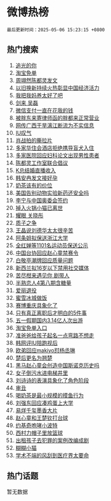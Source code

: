 # 微博热榜

`最后更新时间：2025-05-06 15:23:15 +0800`

## 热门搜索

1. [追光的你](https://m.weibo.cn/search?containerid=100103type%3D1%26t%3D10%26q%3D%23%E8%BF%BD%E5%85%89%E7%9A%84%E4%BD%A0%23&stream_entry_id=51&isnewpage=1&extparam=seat%3D1%26c_type%3D51%26q%3D%2523%25E8%25BF%25BD%25E5%2585%2589%25E7%259A%2584%25E4%25BD%25A0%2523%26dgr%3D0%26pos%3D0%26stream_entry_id%3D51%26filter_type%3Drealtimehot%26cate%3D10103%26display_time%3D1746516194%26pre_seqid%3D17465161939690274344593)
1. [淘宝免单](https://m.weibo.cn/search?containerid=100103type%3D1%26t%3D10%26q%3D%E6%B7%98%E5%AE%9D%E5%85%8D%E5%8D%95&stream_entry_id=31&isnewpage=1&extparam=seat%3D1%26c_type%3D31%26pos%3D0%26realpos%3D1%26cate%3D5001%26stream_entry_id%3D31%26flag%3D16%26dgr%3D0%26lcate%3D5001%26q%3D%25E6%25B7%2598%25E5%25AE%259D%25E5%2585%258D%25E5%258D%2595%26filter_type%3Drealtimehot%26band_rank%3D1%26display_time%3D1746516194%26pre_seqid%3D17465161939690274344593)
1. [周翊然陈都灵发文](https://m.weibo.cn/search?containerid=100103type%3D1%26t%3D10%26q%3D%23%E5%91%A8%E7%BF%8A%E7%84%B6%E9%99%88%E9%83%BD%E7%81%B5%E5%8F%91%E6%96%87%23&stream_entry_id=31&isnewpage=1&extparam=seat%3D1%26c_type%3D31%26pos%3D1%26realpos%3D2%26cate%3D5001%26stream_entry_id%3D31%26flag%3D1%26dgr%3D0%26lcate%3D5001%26q%3D%2523%25E5%2591%25A8%25E7%25BF%258A%25E7%2584%25B6%25E9%2599%2588%25E9%2583%25BD%25E7%2581%25B5%25E5%258F%2591%25E6%2596%2587%2523%26filter_type%3Drealtimehot%26band_rank%3D2%26display_time%3D1746516194%26pre_seqid%3D17465161939690274344593)
1. [以旧换新持续火热彰显中国经济活力](https://m.weibo.cn/search?containerid=100103type%3D1%26t%3D10%26q%3D%23%E4%BB%A5%E6%97%A7%E6%8D%A2%E6%96%B0%E6%8C%81%E7%BB%AD%E7%81%AB%E7%83%AD%E5%BD%B0%E6%98%BE%E4%B8%AD%E5%9B%BD%E7%BB%8F%E6%B5%8E%E6%B4%BB%E5%8A%9B%23&stream_entry_id=31&isnewpage=1&extparam=seat%3D1%26c_type%3D31%26pos%3D2%26realpos%3D3%26cate%3D5001%26stream_entry_id%3D31%26flag%3D0%26dgr%3D0%26lcate%3D5001%26q%3D%2523%25E4%25BB%25A5%25E6%2597%25A7%25E6%258D%25A2%25E6%2596%25B0%25E6%258C%2581%25E7%25BB%25AD%25E7%2581%25AB%25E7%2583%25AD%25E5%25BD%25B0%25E6%2598%25BE%25E4%25B8%25AD%25E5%259B%25BD%25E7%25BB%258F%25E6%25B5%258E%25E6%25B4%25BB%25E5%258A%259B%2523%26filter_type%3Drealtimehot%26band_rank%3D3%26display_time%3D1746516194%26pre_seqid%3D17465161939690274344593)
1. [我把我妈养太好了吧](https://m.weibo.cn/search?containerid=100103type%3D1%26t%3D10%26q%3D%23%E6%88%91%E6%8A%8A%E6%88%91%E5%A6%88%E5%85%BB%E5%A4%AA%E5%A5%BD%E4%BA%86%E5%90%A7%23&stream_entry_id=31&isnewpage=1&extparam=seat%3D1%26c_type%3D31%26pos%3D3%26cate%3D5001%26adid%3D284726%26stream_entry_id%3D31%26lcate%3D5001%26dgr%3D0%26topic_ad%3D1%26q%3D%2523%25E6%2588%2591%25E6%258A%258A%25E6%2588%2591%25E5%25A6%2588%25E5%2585%25BB%25E5%25A4%25AA%25E5%25A5%25BD%25E4%25BA%2586%25E5%2590%25A7%2523%26is_ad_pos%3D1%26filter_type%3Drealtimehot%26band_rank%3D4%26display_time%3D1746516194%26pre_seqid%3D17465161939690274344593)
1. [剑来 吴磊](https://m.weibo.cn/search?containerid=100103type%3D1%26t%3D10%26q%3D%E5%89%91%E6%9D%A5+%E5%90%B4%E7%A3%8A&stream_entry_id=31&isnewpage=1&extparam=seat%3D1%26c_type%3D31%26pos%3D4%26realpos%3D4%26cate%3D5001%26stream_entry_id%3D31%26flag%3D1%26dgr%3D0%26lcate%3D5001%26q%3D%25E5%2589%2591%25E6%259D%25A5%2520%25E5%2590%25B4%25E7%25A3%258A%26filter_type%3Drealtimehot%26band_rank%3D4%26display_time%3D1746516194%26pre_seqid%3D17465161939690274344593)
1. [微信支付一直在花我的钱](https://m.weibo.cn/search?containerid=100103type%3D1%26t%3D10%26q%3D%E5%BE%AE%E4%BF%A1%E6%94%AF%E4%BB%98%E4%B8%80%E7%9B%B4%E5%9C%A8%E8%8A%B1%E6%88%91%E7%9A%84%E9%92%B1&stream_entry_id=31&isnewpage=1&extparam=seat%3D1%26c_type%3D31%26pos%3D5%26realpos%3D5%26cate%3D5001%26stream_entry_id%3D31%26flag%3D1%26dgr%3D0%26lcate%3D5001%26q%3D%25E5%25BE%25AE%25E4%25BF%25A1%25E6%2594%25AF%25E4%25BB%2598%25E4%25B8%2580%25E7%259B%25B4%25E5%259C%25A8%25E8%258A%25B1%25E6%2588%2591%25E7%259A%2584%25E9%2592%25B1%26filter_type%3Drealtimehot%26band_rank%3D5%26display_time%3D1746516194%26pre_seqid%3D17465161939690274344593)
1. [被胖东来寄律师函的胖都来正常营业](https://m.weibo.cn/search?containerid=100103type%3D1%26t%3D10%26q%3D%23%E8%A2%AB%E8%83%96%E4%B8%9C%E6%9D%A5%E5%AF%84%E5%BE%8B%E5%B8%88%E5%87%BD%E7%9A%84%E8%83%96%E9%83%BD%E6%9D%A5%E6%AD%A3%E5%B8%B8%E8%90%A5%E4%B8%9A%23&stream_entry_id=31&isnewpage=1&extparam=seat%3D1%26c_type%3D31%26pos%3D6%26realpos%3D6%26cate%3D5001%26stream_entry_id%3D31%26flag%3D1%26dgr%3D0%26lcate%3D5001%26q%3D%2523%25E8%25A2%25AB%25E8%2583%2596%25E4%25B8%259C%25E6%259D%25A5%25E5%25AF%2584%25E5%25BE%258B%25E5%25B8%2588%25E5%2587%25BD%25E7%259A%2584%25E8%2583%2596%25E9%2583%25BD%25E6%259D%25A5%25E6%25AD%25A3%25E5%25B8%25B8%25E8%2590%25A5%25E4%25B8%259A%2523%26filter_type%3Drealtimehot%26band_rank%3D6%26display_time%3D1746516194%26pre_seqid%3D17465161939690274344593)
1. [网传广西干旱漓江断流为不实信息](https://m.weibo.cn/search?containerid=100103type%3D1%26t%3D10%26q%3D%23%E7%BD%91%E4%BC%A0%E5%B9%BF%E8%A5%BF%E5%B9%B2%E6%97%B1%E6%BC%93%E6%B1%9F%E6%96%AD%E6%B5%81%E4%B8%BA%E4%B8%8D%E5%AE%9E%E4%BF%A1%E6%81%AF%23&stream_entry_id=31&isnewpage=1&extparam=seat%3D1%26c_type%3D31%26pos%3D7%26cate%3D5001%26is_ad_pos%3D1%26stream_entry_id%3D31%26lcate%3D5001%26dgr%3D0%26band_rank%3D7%26q%3D%2523%25E7%25BD%2591%25E4%25BC%25A0%25E5%25B9%25BF%25E8%25A5%25BF%25E5%25B9%25B2%25E6%2597%25B1%25E6%25BC%2593%25E6%25B1%259F%25E6%2596%25AD%25E6%25B5%2581%25E4%25B8%25BA%25E4%25B8%258D%25E5%25AE%259E%25E4%25BF%25A1%25E6%2581%25AF%2523%26filter_type%3Drealtimehot%26adid%3D285098%26display_time%3D1746516194%26pre_seqid%3D17465161939690274344593)
1. [IU叹气](https://m.weibo.cn/search?containerid=100103type%3D1%26t%3D10%26q%3D%23IU%E5%8F%B9%E6%B0%94%23&stream_entry_id=31&isnewpage=1&extparam=seat%3D1%26c_type%3D31%26pos%3D8%26realpos%3D7%26cate%3D5001%26stream_entry_id%3D31%26flag%3D1%26dgr%3D0%26lcate%3D5001%26q%3D%2523IU%25E5%258F%25B9%25E6%25B0%2594%2523%26filter_type%3Drealtimehot%26band_rank%3D7%26display_time%3D1746516194%26pre_seqid%3D17465161939690274344593)
1. [肖战拍的撕拉片](https://m.weibo.cn/search?containerid=100103type%3D1%26t%3D10%26q%3D%23%E8%82%96%E6%88%98%E6%8B%8D%E7%9A%84%E6%92%95%E6%8B%89%E7%89%87%23&stream_entry_id=31&isnewpage=1&extparam=seat%3D1%26c_type%3D31%26pos%3D9%26realpos%3D8%26cate%3D5001%26stream_entry_id%3D31%26flag%3D1%26dgr%3D0%26lcate%3D5001%26q%3D%2523%25E8%2582%2596%25E6%2588%2598%25E6%258B%258D%25E7%259A%2584%25E6%2592%2595%25E6%258B%2589%25E7%2589%2587%2523%26filter_type%3Drealtimehot%26band_rank%3D8%26display_time%3D1746516194%26pre_seqid%3D17465161939690274344593)
1. [多家华住会酒店拒绝携导盲犬入住](https://m.weibo.cn/search?containerid=100103type%3D1%26t%3D10%26q%3D%23%E5%A4%9A%E5%AE%B6%E5%8D%8E%E4%BD%8F%E4%BC%9A%E9%85%92%E5%BA%97%E6%8B%92%E7%BB%9D%E6%90%BA%E5%AF%BC%E7%9B%B2%E7%8A%AC%E5%85%A5%E4%BD%8F%23&stream_entry_id=31&isnewpage=1&extparam=seat%3D1%26c_type%3D31%26pos%3D10%26realpos%3D9%26cate%3D5001%26stream_entry_id%3D31%26flag%3D1%26dgr%3D0%26lcate%3D5001%26q%3D%2523%25E5%25A4%259A%25E5%25AE%25B6%25E5%258D%258E%25E4%25BD%258F%25E4%25BC%259A%25E9%2585%2592%25E5%25BA%2597%25E6%258B%2592%25E7%25BB%259D%25E6%2590%25BA%25E5%25AF%25BC%25E7%259B%25B2%25E7%258A%25AC%25E5%2585%25A5%25E4%25BD%258F%2523%26filter_type%3Drealtimehot%26band_rank%3D9%26display_time%3D1746516194%26pre_seqid%3D17465161939690274344593)
1. [多家医院回应妇科论文出现男性患者](https://m.weibo.cn/search?containerid=100103type%3D1%26t%3D10%26q%3D%23%E5%A4%9A%E5%AE%B6%E5%8C%BB%E9%99%A2%E5%9B%9E%E5%BA%94%E5%A6%87%E7%A7%91%E8%AE%BA%E6%96%87%E5%87%BA%E7%8E%B0%E7%94%B7%E6%80%A7%E6%82%A3%E8%80%85%23&stream_entry_id=31&isnewpage=1&extparam=seat%3D1%26c_type%3D31%26pos%3D11%26realpos%3D10%26cate%3D5001%26stream_entry_id%3D31%26flag%3D1%26dgr%3D0%26lcate%3D5001%26q%3D%2523%25E5%25A4%259A%25E5%25AE%25B6%25E5%258C%25BB%25E9%2599%25A2%25E5%259B%259E%25E5%25BA%2594%25E5%25A6%2587%25E7%25A7%2591%25E8%25AE%25BA%25E6%2596%2587%25E5%2587%25BA%25E7%258E%25B0%25E7%2594%25B7%25E6%2580%25A7%25E6%2582%25A3%25E8%2580%2585%2523%26filter_type%3Drealtimehot%26band_rank%3D10%26display_time%3D1746516194%26pre_seqid%3D17465161939690274344593)
1. [陈都灵工作室联合倡议](https://m.weibo.cn/search?containerid=100103type%3D1%26t%3D10%26q%3D%E9%99%88%E9%83%BD%E7%81%B5%E5%B7%A5%E4%BD%9C%E5%AE%A4%E8%81%94%E5%90%88%E5%80%A1%E8%AE%AE&stream_entry_id=31&isnewpage=1&extparam=seat%3D1%26c_type%3D31%26pos%3D12%26realpos%3D11%26cate%3D5001%26stream_entry_id%3D31%26flag%3D0%26dgr%3D0%26lcate%3D5001%26q%3D%25E9%2599%2588%25E9%2583%25BD%25E7%2581%25B5%25E5%25B7%25A5%25E4%25BD%259C%25E5%25AE%25A4%25E8%2581%2594%25E5%2590%2588%25E5%2580%25A1%25E8%25AE%25AE%26filter_type%3Drealtimehot%26band_rank%3D11%26display_time%3D1746516194%26pre_seqid%3D17465161939690274344593)
1. [K总结婚直播收入](https://m.weibo.cn/search?containerid=100103type%3D1%26t%3D10%26q%3D%23K%E6%80%BB%E7%BB%93%E5%A9%9A%E7%9B%B4%E6%92%AD%E6%94%B6%E5%85%A5%23&stream_entry_id=31&isnewpage=1&extparam=seat%3D1%26c_type%3D31%26pos%3D13%26realpos%3D12%26cate%3D5001%26stream_entry_id%3D31%26flag%3D1%26dgr%3D0%26lcate%3D5001%26q%3D%2523K%25E6%2580%25BB%25E7%25BB%2593%25E5%25A9%259A%25E7%259B%25B4%25E6%2592%25AD%25E6%2594%25B6%25E5%2585%25A5%2523%26filter_type%3Drealtimehot%26band_rank%3D12%26display_time%3D1746516194%26pre_seqid%3D17465161939690274344593)
1. [韩安冉发文接好孕](https://m.weibo.cn/search?containerid=100103type%3D1%26t%3D10%26q%3D%23%E9%9F%A9%E5%AE%89%E5%86%89%E5%8F%91%E6%96%87%E6%8E%A5%E5%A5%BD%E5%AD%95%23&stream_entry_id=31&isnewpage=1&extparam=seat%3D1%26c_type%3D31%26pos%3D14%26realpos%3D13%26cate%3D5001%26stream_entry_id%3D31%26flag%3D1%26dgr%3D0%26lcate%3D5001%26q%3D%2523%25E9%259F%25A9%25E5%25AE%2589%25E5%2586%2589%25E5%258F%2591%25E6%2596%2587%25E6%258E%25A5%25E5%25A5%25BD%25E5%25AD%2595%2523%26filter_type%3Drealtimehot%26band_rank%3D13%26display_time%3D1746516194%26pre_seqid%3D17465161939690274344593)
1. [奶茶该有的价位](https://m.weibo.cn/search?containerid=100103type%3D1%26t%3D10%26q%3D%E5%A5%B6%E8%8C%B6%E8%AF%A5%E6%9C%89%E7%9A%84%E4%BB%B7%E4%BD%8D&stream_entry_id=31&isnewpage=1&extparam=seat%3D1%26c_type%3D31%26pos%3D15%26realpos%3D14%26cate%3D5001%26stream_entry_id%3D31%26flag%3D0%26dgr%3D0%26lcate%3D5001%26q%3D%25E5%25A5%25B6%25E8%258C%25B6%25E8%25AF%25A5%25E6%259C%2589%25E7%259A%2584%25E4%25BB%25B7%25E4%25BD%258D%26filter_type%3Drealtimehot%26band_rank%3D14%26display_time%3D1746516194%26pre_seqid%3D17465161939690274344593)
1. [美国告别动物实验新药还安全吗](https://m.weibo.cn/search?containerid=100103type%3D1%26t%3D10%26q%3D%23%E7%BE%8E%E5%9B%BD%E5%91%8A%E5%88%AB%E5%8A%A8%E7%89%A9%E5%AE%9E%E9%AA%8C%E6%96%B0%E8%8D%AF%E8%BF%98%E5%AE%89%E5%85%A8%E5%90%97%23&stream_entry_id=31&isnewpage=1&extparam=seat%3D1%26c_type%3D31%26pos%3D16%26realpos%3D15%26cate%3D5001%26stream_entry_id%3D31%26flag%3D1%26dgr%3D0%26lcate%3D5001%26q%3D%2523%25E7%25BE%258E%25E5%259B%25BD%25E5%2591%258A%25E5%2588%25AB%25E5%258A%25A8%25E7%2589%25A9%25E5%25AE%259E%25E9%25AA%258C%25E6%2596%25B0%25E8%258D%25AF%25E8%25BF%2598%25E5%25AE%2589%25E5%2585%25A8%25E5%2590%2597%2523%26filter_type%3Drealtimehot%26band_rank%3D15%26display_time%3D1746516194%26pre_seqid%3D17465161939690274344593)
1. [李宁与中国奥委会签约](https://m.weibo.cn/search?containerid=100103type%3D1%26t%3D10%26q%3D%23%E6%9D%8E%E5%AE%81%E4%B8%8E%E4%B8%AD%E5%9B%BD%E5%A5%A5%E5%A7%94%E4%BC%9A%E7%AD%BE%E7%BA%A6%23&stream_entry_id=31&isnewpage=1&extparam=seat%3D1%26c_type%3D31%26pos%3D17%26realpos%3D16%26cate%3D5001%26stream_entry_id%3D31%26flag%3D1%26dgr%3D0%26lcate%3D5001%26q%3D%2523%25E6%259D%258E%25E5%25AE%2581%25E4%25B8%258E%25E4%25B8%25AD%25E5%259B%25BD%25E5%25A5%25A5%25E5%25A7%2594%25E4%25BC%259A%25E7%25AD%25BE%25E7%25BA%25A6%2523%26filter_type%3Drealtimehot%26band_rank%3D16%26display_time%3D1746516194%26pre_seqid%3D17465161939690274344593)
1. [掉入火锅小猫已离世](https://m.weibo.cn/search?containerid=100103type%3D1%26t%3D10%26q%3D%23%E6%8E%89%E5%85%A5%E7%81%AB%E9%94%85%E5%B0%8F%E7%8C%AB%E5%B7%B2%E7%A6%BB%E4%B8%96%23&stream_entry_id=31&isnewpage=1&extparam=seat%3D1%26c_type%3D31%26pos%3D18%26realpos%3D17%26cate%3D5001%26stream_entry_id%3D31%26flag%3D1%26dgr%3D0%26lcate%3D5001%26q%3D%2523%25E6%258E%2589%25E5%2585%25A5%25E7%2581%25AB%25E9%2594%2585%25E5%25B0%258F%25E7%258C%25AB%25E5%25B7%25B2%25E7%25A6%25BB%25E4%25B8%2596%2523%26filter_type%3Drealtimehot%26band_rank%3D17%26display_time%3D1746516194%26pre_seqid%3D17465161939690274344593)
1. [耀眼 关晓彤](https://m.weibo.cn/search?containerid=100103type%3D1%26t%3D10%26q%3D%E8%80%80%E7%9C%BC+%E5%85%B3%E6%99%93%E5%BD%A4&stream_entry_id=31&isnewpage=1&extparam=seat%3D1%26c_type%3D31%26pos%3D19%26realpos%3D18%26cate%3D5001%26stream_entry_id%3D31%26flag%3D2%26dgr%3D0%26lcate%3D5001%26q%3D%25E8%2580%2580%25E7%259C%25BC%2520%25E5%2585%25B3%25E6%2599%2593%25E5%25BD%25A4%26filter_type%3Drealtimehot%26band_rank%3D18%26display_time%3D1746516194%26pre_seqid%3D17465161939690274344593)
1. [质子之争](https://m.weibo.cn/search?containerid=100103type%3D1%26t%3D10%26q%3D%E8%B4%A8%E5%AD%90%E4%B9%8B%E4%BA%89&stream_entry_id=31&isnewpage=1&extparam=seat%3D1%26c_type%3D31%26pos%3D20%26realpos%3D19%26cate%3D5001%26stream_entry_id%3D31%26flag%3D2%26dgr%3D0%26lcate%3D5001%26q%3D%25E8%25B4%25A8%25E5%25AD%2590%25E4%25B9%258B%25E4%25BA%2589%26filter_type%3Drealtimehot%26band_rank%3D19%26display_time%3D1746516194%26pre_seqid%3D17465161939690274344593)
1. [王晶说刘德华太太很辛苦](https://m.weibo.cn/search?containerid=100103type%3D1%26t%3D10%26q%3D%23%E7%8E%8B%E6%99%B6%E8%AF%B4%E5%88%98%E5%BE%B7%E5%8D%8E%E5%A4%AA%E5%A4%AA%E5%BE%88%E8%BE%9B%E8%8B%A6%23&stream_entry_id=31&isnewpage=1&extparam=seat%3D1%26c_type%3D31%26pos%3D21%26realpos%3D20%26cate%3D5001%26stream_entry_id%3D31%26flag%3D1%26dgr%3D0%26lcate%3D5001%26q%3D%2523%25E7%258E%258B%25E6%2599%25B6%25E8%25AF%25B4%25E5%2588%2598%25E5%25BE%25B7%25E5%258D%258E%25E5%25A4%25AA%25E5%25A4%25AA%25E5%25BE%2588%25E8%25BE%259B%25E8%258B%25A6%2523%26filter_type%3Drealtimehot%26band_rank%3D20%26display_time%3D1746516194%26pre_seqid%3D17465161939690274344593)
1. [阿条姐拟保送浙江大学](https://m.weibo.cn/search?containerid=100103type%3D1%26t%3D10%26q%3D%23%E9%98%BF%E6%9D%A1%E5%A7%90%E6%8B%9F%E4%BF%9D%E9%80%81%E6%B5%99%E6%B1%9F%E5%A4%A7%E5%AD%A6%23&stream_entry_id=31&isnewpage=1&extparam=seat%3D1%26c_type%3D31%26pos%3D22%26realpos%3D21%26cate%3D5001%26stream_entry_id%3D31%26flag%3D1%26dgr%3D0%26lcate%3D5001%26q%3D%2523%25E9%2598%25BF%25E6%259D%25A1%25E5%25A7%2590%25E6%258B%259F%25E4%25BF%259D%25E9%2580%2581%25E6%25B5%2599%25E6%25B1%259F%25E5%25A4%25A7%25E5%25AD%25A6%2523%26filter_type%3Drealtimehot%26band_rank%3D21%26display_time%3D1746516194%26pre_seqid%3D17465161939690274344593)
1. [全红婵等1101名运动员保送公示](https://m.weibo.cn/search?containerid=100103type%3D1%26t%3D10%26q%3D%23%E5%85%A8%E7%BA%A2%E5%A9%B5%E7%AD%891101%E5%90%8D%E8%BF%90%E5%8A%A8%E5%91%98%E4%BF%9D%E9%80%81%E5%85%AC%E7%A4%BA%23&stream_entry_id=31&isnewpage=1&extparam=seat%3D1%26c_type%3D31%26pos%3D23%26realpos%3D22%26cate%3D5001%26stream_entry_id%3D31%26flag%3D1%26dgr%3D0%26lcate%3D5001%26q%3D%2523%25E5%2585%25A8%25E7%25BA%25A2%25E5%25A9%25B5%25E7%25AD%25891101%25E5%2590%258D%25E8%25BF%2590%25E5%258A%25A8%25E5%2591%2598%25E4%25BF%259D%25E9%2580%2581%25E5%2585%25AC%25E7%25A4%25BA%2523%26filter_type%3Drealtimehot%26band_rank%3D22%26display_time%3D1746516194%26pre_seqid%3D17465161939690274344593)
1. [中国台协回应赵心童禁赛令](https://m.weibo.cn/search?containerid=100103type%3D1%26t%3D10%26q%3D%23%E4%B8%AD%E5%9B%BD%E5%8F%B0%E5%8D%8F%E5%9B%9E%E5%BA%94%E8%B5%B5%E5%BF%83%E7%AB%A5%E7%A6%81%E8%B5%9B%E4%BB%A4%23&stream_entry_id=31&isnewpage=1&extparam=seat%3D1%26c_type%3D31%26pos%3D24%26realpos%3D23%26cate%3D5001%26stream_entry_id%3D31%26flag%3D1%26dgr%3D0%26lcate%3D5001%26q%3D%2523%25E4%25B8%25AD%25E5%259B%25BD%25E5%258F%25B0%25E5%258D%258F%25E5%259B%259E%25E5%25BA%2594%25E8%25B5%25B5%25E5%25BF%2583%25E7%25AB%25A5%25E7%25A6%2581%25E8%25B5%259B%25E4%25BB%25A4%2523%26filter_type%3Drealtimehot%26band_rank%3D23%26display_time%3D1746516194%26pre_seqid%3D17465161939690274344593)
1. [白敬亭潮牌回应质量问题](https://m.weibo.cn/search?containerid=100103type%3D1%26t%3D10%26q%3D%23%E7%99%BD%E6%95%AC%E4%BA%AD%E6%BD%AE%E7%89%8C%E5%9B%9E%E5%BA%94%E8%B4%A8%E9%87%8F%E9%97%AE%E9%A2%98%23&stream_entry_id=31&isnewpage=1&extparam=seat%3D1%26c_type%3D31%26pos%3D25%26realpos%3D24%26cate%3D5001%26stream_entry_id%3D31%26flag%3D0%26dgr%3D0%26lcate%3D5001%26q%3D%2523%25E7%2599%25BD%25E6%2595%25AC%25E4%25BA%25AD%25E6%25BD%25AE%25E7%2589%258C%25E5%259B%259E%25E5%25BA%2594%25E8%25B4%25A8%25E9%2587%258F%25E9%2597%25AE%25E9%25A2%2598%2523%26filter_type%3Drealtimehot%26band_rank%3D24%26display_time%3D1746516194%26pre_seqid%3D17465161939690274344593)
1. [新西兰拟16岁以下禁用社交媒体](https://m.weibo.cn/search?containerid=100103type%3D1%26t%3D10%26q%3D%23%E6%96%B0%E8%A5%BF%E5%85%B0%E6%8B%9F16%E5%B2%81%E4%BB%A5%E4%B8%8B%E7%A6%81%E7%94%A8%E7%A4%BE%E4%BA%A4%E5%AA%92%E4%BD%93%23&stream_entry_id=31&isnewpage=1&extparam=seat%3D1%26c_type%3D31%26pos%3D26%26realpos%3D25%26cate%3D5001%26stream_entry_id%3D31%26flag%3D1%26dgr%3D0%26lcate%3D5001%26q%3D%2523%25E6%2596%25B0%25E8%25A5%25BF%25E5%2585%25B0%25E6%258B%259F16%25E5%25B2%2581%25E4%25BB%25A5%25E4%25B8%258B%25E7%25A6%2581%25E7%2594%25A8%25E7%25A4%25BE%25E4%25BA%25A4%25E5%25AA%2592%25E4%25BD%2593%2523%26filter_type%3Drealtimehot%26band_rank%3D25%26display_time%3D1746516194%26pre_seqid%3D17465161939690274344593)
1. [苦尽柑来遇见你 剧带人](https://m.weibo.cn/search?containerid=100103type%3D1%26t%3D10%26q%3D%E8%8B%A6%E5%B0%BD%E6%9F%91%E6%9D%A5%E9%81%87%E8%A7%81%E4%BD%A0+%E5%89%A7%E5%B8%A6%E4%BA%BA&stream_entry_id=31&isnewpage=1&extparam=seat%3D1%26c_type%3D31%26pos%3D27%26realpos%3D26%26cate%3D5001%26stream_entry_id%3D31%26flag%3D1%26dgr%3D0%26lcate%3D5001%26q%3D%25E8%258B%25A6%25E5%25B0%25BD%25E6%259F%2591%25E6%259D%25A5%25E9%2581%2587%25E8%25A7%2581%25E4%25BD%25A0%2520%25E5%2589%25A7%25E5%25B8%25A6%25E4%25BA%25BA%26filter_type%3Drealtimehot%26band_rank%3D26%26display_time%3D1746516194%26pre_seqid%3D17465161939690274344593)
1. [半熟恋人4第八期含糖量](https://m.weibo.cn/search?containerid=100103type%3D1%26t%3D10%26q%3D%23%E5%8D%8A%E7%86%9F%E6%81%8B%E4%BA%BA4%E7%AC%AC%E5%85%AB%E6%9C%9F%E5%90%AB%E7%B3%96%E9%87%8F%23&stream_entry_id=31&isnewpage=1&extparam=seat%3D1%26c_type%3D31%26pos%3D28%26realpos%3D27%26cate%3D5001%26stream_entry_id%3D31%26flag%3D1%26dgr%3D0%26lcate%3D5001%26q%3D%2523%25E5%258D%258A%25E7%2586%259F%25E6%2581%258B%25E4%25BA%25BA4%25E7%25AC%25AC%25E5%2585%25AB%25E6%259C%259F%25E5%2590%25AB%25E7%25B3%2596%25E9%2587%258F%2523%26filter_type%3Drealtimehot%26band_rank%3D27%26display_time%3D1746516194%26pre_seqid%3D17465161939690274344593)
1. [爱丽退役](https://m.weibo.cn/search?containerid=100103type%3D1%26t%3D10%26q%3D%E7%88%B1%E4%B8%BD%E9%80%80%E5%BD%B9&stream_entry_id=31&isnewpage=1&extparam=seat%3D1%26c_type%3D31%26pos%3D29%26realpos%3D28%26cate%3D5001%26stream_entry_id%3D31%26flag%3D1%26dgr%3D0%26lcate%3D5001%26q%3D%25E7%2588%25B1%25E4%25B8%25BD%25E9%2580%2580%25E5%25BD%25B9%26filter_type%3Drealtimehot%26band_rank%3D28%26display_time%3D1746516194%26pre_seqid%3D17465161939690274344593)
1. [蜜雪冰城做饭](https://m.weibo.cn/search?containerid=100103type%3D1%26t%3D10%26q%3D%E8%9C%9C%E9%9B%AA%E5%86%B0%E5%9F%8E%E5%81%9A%E9%A5%AD&stream_entry_id=31&isnewpage=1&extparam=seat%3D1%26c_type%3D31%26pos%3D30%26realpos%3D29%26cate%3D5001%26stream_entry_id%3D31%26flag%3D1%26dgr%3D0%26lcate%3D5001%26q%3D%25E8%259C%259C%25E9%259B%25AA%25E5%2586%25B0%25E5%259F%258E%25E5%2581%259A%25E9%25A5%25AD%26filter_type%3Drealtimehot%26band_rank%3D29%26display_time%3D1746516194%26pre_seqid%3D17465161939690274344593)
1. [赛博重庆具象化了](https://m.weibo.cn/search?containerid=100103type%3D1%26t%3D10%26q%3D%23%E8%B5%9B%E5%8D%9A%E9%87%8D%E5%BA%86%E5%85%B7%E8%B1%A1%E5%8C%96%E4%BA%86%23&stream_entry_id=31&isnewpage=1&extparam=seat%3D1%26c_type%3D31%26pos%3D31%26realpos%3D30%26cate%3D5001%26stream_entry_id%3D31%26flag%3D1%26dgr%3D0%26lcate%3D5001%26q%3D%2523%25E8%25B5%259B%25E5%258D%259A%25E9%2587%258D%25E5%25BA%2586%25E5%2585%25B7%25E8%25B1%25A1%25E5%258C%2596%25E4%25BA%2586%2523%26filter_type%3Drealtimehot%26band_rank%3D30%26display_time%3D1746516194%26pre_seqid%3D17465161939690274344593)
1. [只有真正离职后才明白的5件事](https://m.weibo.cn/search?containerid=100103type%3D1%26t%3D10%26q%3D%E5%8F%AA%E6%9C%89%E7%9C%9F%E6%AD%A3%E7%A6%BB%E8%81%8C%E5%90%8E%E6%89%8D%E6%98%8E%E7%99%BD%E7%9A%845%E4%BB%B6%E4%BA%8B&stream_entry_id=31&isnewpage=1&extparam=seat%3D1%26c_type%3D31%26pos%3D32%26realpos%3D31%26cate%3D5001%26stream_entry_id%3D31%26flag%3D1%26dgr%3D0%26lcate%3D5001%26q%3D%25E5%258F%25AA%25E6%259C%2589%25E7%259C%259F%25E6%25AD%25A3%25E7%25A6%25BB%25E8%2581%258C%25E5%2590%258E%25E6%2589%258D%25E6%2598%258E%25E7%2599%25BD%25E7%259A%25845%25E4%25BB%25B6%25E4%25BA%258B%26filter_type%3Drealtimehot%26band_rank%3D31%26display_time%3D1746516194%26pre_seqid%3D17465161939690274344593)
1. [五一假期国内3.14亿人次出游](https://m.weibo.cn/search?containerid=100103type%3D1%26t%3D10%26q%3D%23%E4%BA%94%E4%B8%80%E5%81%87%E6%9C%9F%E5%9B%BD%E5%86%853.14%E4%BA%BF%E4%BA%BA%E6%AC%A1%E5%87%BA%E6%B8%B8%23&stream_entry_id=31&isnewpage=1&extparam=seat%3D1%26c_type%3D31%26pos%3D33%26realpos%3D32%26cate%3D5001%26stream_entry_id%3D31%26flag%3D0%26dgr%3D0%26lcate%3D5001%26q%3D%2523%25E4%25BA%2594%25E4%25B8%2580%25E5%2581%2587%25E6%259C%259F%25E5%259B%25BD%25E5%2586%25853.14%25E4%25BA%25BF%25E4%25BA%25BA%25E6%25AC%25A1%25E5%2587%25BA%25E6%25B8%25B8%2523%26filter_type%3Drealtimehot%26band_rank%3D32%26display_time%3D1746516194%26pre_seqid%3D17465161939690274344593)
1. [淘宝免单入口](https://m.weibo.cn/search?containerid=100103type%3D1%26t%3D10%26q%3D%E6%B7%98%E5%AE%9D%E5%85%8D%E5%8D%95%E5%85%A5%E5%8F%A3&stream_entry_id=31&isnewpage=1&extparam=seat%3D1%26c_type%3D31%26pos%3D34%26realpos%3D33%26cate%3D5001%26stream_entry_id%3D31%26flag%3D1%26dgr%3D0%26lcate%3D5001%26q%3D%25E6%25B7%2598%25E5%25AE%259D%25E5%2585%258D%25E5%258D%2595%25E5%2585%25A5%25E5%258F%25A3%26filter_type%3Drealtimehot%26band_rank%3D33%26display_time%3D1746516194%26pre_seqid%3D17465161939690274344593)
1. [准爸爸给孩子起名一点弯路不想走](https://m.weibo.cn/search?containerid=100103type%3D1%26t%3D10%26q%3D%23%E5%87%86%E7%88%B8%E7%88%B8%E7%BB%99%E5%AD%A9%E5%AD%90%E8%B5%B7%E5%90%8D%E4%B8%80%E7%82%B9%E5%BC%AF%E8%B7%AF%E4%B8%8D%E6%83%B3%E8%B5%B0%23&stream_entry_id=31&isnewpage=1&extparam=seat%3D1%26c_type%3D31%26pos%3D35%26realpos%3D34%26cate%3D5001%26stream_entry_id%3D31%26flag%3D1%26dgr%3D0%26lcate%3D5001%26q%3D%2523%25E5%2587%2586%25E7%2588%25B8%25E7%2588%25B8%25E7%25BB%2599%25E5%25AD%25A9%25E5%25AD%2590%25E8%25B5%25B7%25E5%2590%258D%25E4%25B8%2580%25E7%2582%25B9%25E5%25BC%25AF%25E8%25B7%25AF%25E4%25B8%258D%25E6%2583%25B3%25E8%25B5%25B0%2523%26filter_type%3Drealtimehot%26band_rank%3D34%26display_time%3D1746516194%26pre_seqid%3D17465161939690274344593)
1. [韩网评IU陪跑视后](https://m.weibo.cn/search?containerid=100103type%3D1%26t%3D10%26q%3D%23%E9%9F%A9%E7%BD%91%E8%AF%84IU%E9%99%AA%E8%B7%91%E8%A7%86%E5%90%8E%23&stream_entry_id=31&isnewpage=1&extparam=seat%3D1%26c_type%3D31%26pos%3D36%26realpos%3D35%26cate%3D5001%26stream_entry_id%3D31%26flag%3D0%26dgr%3D0%26lcate%3D5001%26q%3D%2523%25E9%259F%25A9%25E7%25BD%2591%25E8%25AF%2584IU%25E9%2599%25AA%25E8%25B7%2591%25E8%25A7%2586%25E5%2590%258E%2523%26filter_type%3Drealtimehot%26band_rank%3D35%26display_time%3D1746516194%26pre_seqid%3D17465161939690274344593)
1. [欧弟回应makiyo怼杨丞琳](https://m.weibo.cn/search?containerid=100103type%3D1%26t%3D10%26q%3D%23%E6%AC%A7%E5%BC%9F%E5%9B%9E%E5%BA%94makiyo%E6%80%BC%E6%9D%A8%E4%B8%9E%E7%90%B3%23&stream_entry_id=31&isnewpage=1&extparam=seat%3D1%26c_type%3D31%26pos%3D37%26realpos%3D36%26cate%3D5001%26stream_entry_id%3D31%26flag%3D1%26dgr%3D0%26lcate%3D5001%26q%3D%2523%25E6%25AC%25A7%25E5%25BC%259F%25E5%259B%259E%25E5%25BA%2594makiyo%25E6%2580%25BC%25E6%259D%25A8%25E4%25B8%259E%25E7%2590%25B3%2523%26filter_type%3Drealtimehot%26band_rank%3D36%26display_time%3D1746516194%26pre_seqid%3D17465161939690274344593)
1. [楚后更名为翘楚](https://m.weibo.cn/search?containerid=100103type%3D1%26t%3D10%26q%3D%23%E6%A5%9A%E5%90%8E%E6%9B%B4%E5%90%8D%E4%B8%BA%E7%BF%98%E6%A5%9A%23&stream_entry_id=31&isnewpage=1&extparam=seat%3D1%26c_type%3D31%26pos%3D38%26realpos%3D37%26cate%3D5001%26stream_entry_id%3D31%26flag%3D0%26dgr%3D0%26lcate%3D5001%26q%3D%2523%25E6%25A5%259A%25E5%2590%258E%25E6%259B%25B4%25E5%2590%258D%25E4%25B8%25BA%25E7%25BF%2598%25E6%25A5%259A%2523%26filter_type%3Drealtimehot%26band_rank%3D37%26display_time%3D1746516194%26pre_seqid%3D17465161939690274344593)
1. [黑马赵心童会创造中国斯诺克历史吗](https://m.weibo.cn/search?containerid=100103type%3D1%26t%3D10%26q%3D%E9%BB%91%E9%A9%AC%E8%B5%B5%E5%BF%83%E7%AB%A5%E4%BC%9A%E5%88%9B%E9%80%A0%E4%B8%AD%E5%9B%BD%E6%96%AF%E8%AF%BA%E5%85%8B%E5%8E%86%E5%8F%B2%E5%90%97&stream_entry_id=31&isnewpage=1&extparam=seat%3D1%26c_type%3D31%26pos%3D39%26realpos%3D38%26cate%3D5001%26stream_entry_id%3D31%26flag%3D1%26is_ai_ask%3D1%26dgr%3D0%26lcate%3D5001%26q%3D%25E9%25BB%2591%25E9%25A9%25AC%25E8%25B5%25B5%25E5%25BF%2583%25E7%25AB%25A5%25E4%25BC%259A%25E5%2588%259B%25E9%2580%25A0%25E4%25B8%25AD%25E5%259B%25BD%25E6%2596%25AF%25E8%25AF%25BA%25E5%2585%258B%25E5%258E%2586%25E5%258F%25B2%25E5%2590%2597%26filter_type%3Drealtimehot%26band_rank%3D38%26display_time%3D1746516194%26pre_seqid%3D17465161939690274344593)
1. [女子倒污水进电梯井里](https://m.weibo.cn/search?containerid=100103type%3D1%26t%3D10%26q%3D%E5%A5%B3%E5%AD%90%E5%80%92%E6%B1%A1%E6%B0%B4%E8%BF%9B%E7%94%B5%E6%A2%AF%E4%BA%95%E9%87%8C&stream_entry_id=31&isnewpage=1&extparam=seat%3D1%26c_type%3D31%26pos%3D40%26realpos%3D39%26cate%3D5001%26stream_entry_id%3D31%26flag%3D1%26dgr%3D0%26lcate%3D5001%26q%3D%25E5%25A5%25B3%25E5%25AD%2590%25E5%2580%2592%25E6%25B1%25A1%25E6%25B0%25B4%25E8%25BF%259B%25E7%2594%25B5%25E6%25A2%25AF%25E4%25BA%2595%25E9%2587%258C%26filter_type%3Drealtimehot%26band_rank%3D39%26display_time%3D1746516194%26pre_seqid%3D17465161939690274344593)
1. [刘诗诗的表演具象化了角色阶段](https://m.weibo.cn/search?containerid=100103type%3D1%26t%3D10%26q%3D%E5%88%98%E8%AF%97%E8%AF%97%E7%9A%84%E8%A1%A8%E6%BC%94%E5%85%B7%E8%B1%A1%E5%8C%96%E4%BA%86%E8%A7%92%E8%89%B2%E9%98%B6%E6%AE%B5&stream_entry_id=31&isnewpage=1&extparam=seat%3D1%26c_type%3D31%26pos%3D41%26realpos%3D40%26cate%3D5001%26stream_entry_id%3D31%26flag%3D1%26dgr%3D0%26lcate%3D5001%26q%3D%25E5%2588%2598%25E8%25AF%2597%25E8%25AF%2597%25E7%259A%2584%25E8%25A1%25A8%25E6%25BC%2594%25E5%2585%25B7%25E8%25B1%25A1%25E5%258C%2596%25E4%25BA%2586%25E8%25A7%2592%25E8%2589%25B2%25E9%2598%25B6%25E6%25AE%25B5%26filter_type%3Drealtimehot%26band_rank%3D40%26display_time%3D1746516194%26pre_seqid%3D17465161939690274344593)
1. [审丑](https://m.weibo.cn/search?containerid=100103type%3D1%26t%3D10%26q%3D%E5%AE%A1%E4%B8%91&stream_entry_id=31&isnewpage=1&extparam=seat%3D1%26c_type%3D31%26pos%3D42%26realpos%3D41%26cate%3D5001%26stream_entry_id%3D31%26flag%3D1%26dgr%3D0%26lcate%3D5001%26q%3D%25E5%25AE%25A1%25E4%25B8%2591%26filter_type%3Drealtimehot%26band_rank%3D41%26display_time%3D1746516194%26pre_seqid%3D17465161939690274344593)
1. [喝奶茶是最小规模的摸鱼行为](https://m.weibo.cn/search?containerid=100103type%3D1%26t%3D10%26q%3D%E5%96%9D%E5%A5%B6%E8%8C%B6%E6%98%AF%E6%9C%80%E5%B0%8F%E8%A7%84%E6%A8%A1%E7%9A%84%E6%91%B8%E9%B1%BC%E8%A1%8C%E4%B8%BA&stream_entry_id=31&isnewpage=1&extparam=seat%3D1%26c_type%3D31%26pos%3D43%26realpos%3D42%26cate%3D5001%26stream_entry_id%3D31%26flag%3D1%26dgr%3D0%26lcate%3D5001%26q%3D%25E5%2596%259D%25E5%25A5%25B6%25E8%258C%25B6%25E6%2598%25AF%25E6%259C%2580%25E5%25B0%258F%25E8%25A7%2584%25E6%25A8%25A1%25E7%259A%2584%25E6%2591%25B8%25E9%25B1%25BC%25E8%25A1%258C%25E4%25B8%25BA%26filter_type%3Drealtimehot%26band_rank%3D42%26display_time%3D1746516194%26pre_seqid%3D17465161939690274344593)
1. [刘强东回应凑鸡蛋上大学](https://m.weibo.cn/search?containerid=100103type%3D1%26t%3D10%26q%3D%23%E5%88%98%E5%BC%BA%E4%B8%9C%E5%9B%9E%E5%BA%94%E5%87%91%E9%B8%A1%E8%9B%8B%E4%B8%8A%E5%A4%A7%E5%AD%A6%23&stream_entry_id=31&isnewpage=1&extparam=seat%3D1%26c_type%3D31%26pos%3D44%26realpos%3D43%26cate%3D5001%26stream_entry_id%3D31%26flag%3D0%26dgr%3D0%26lcate%3D5001%26q%3D%2523%25E5%2588%2598%25E5%25BC%25BA%25E4%25B8%259C%25E5%259B%259E%25E5%25BA%2594%25E5%2587%2591%25E9%25B8%25A1%25E8%259B%258B%25E4%25B8%258A%25E5%25A4%25A7%25E5%25AD%25A6%2523%26filter_type%3Drealtimehot%26band_rank%3D43%26display_time%3D1746516194%26pre_seqid%3D17465161939690274344593)
1. [易烊千玺墨香大片](https://m.weibo.cn/search?containerid=100103type%3D1%26t%3D10%26q%3D%23%E6%98%93%E7%83%8A%E5%8D%83%E7%8E%BA%E5%A2%A8%E9%A6%99%E5%A4%A7%E7%89%87%23&stream_entry_id=31&isnewpage=1&extparam=seat%3D1%26c_type%3D31%26pos%3D45%26realpos%3D44%26cate%3D5001%26stream_entry_id%3D31%26flag%3D1%26dgr%3D0%26lcate%3D5001%26q%3D%2523%25E6%2598%2593%25E7%2583%258A%25E5%258D%2583%25E7%258E%25BA%25E5%25A2%25A8%25E9%25A6%2599%25E5%25A4%25A7%25E7%2589%2587%2523%26filter_type%3Drealtimehot%26band_rank%3D44%26display_time%3D1746516194%26pre_seqid%3D17465161939690274344593)
1. [赵心童和王楚钦打台球](https://m.weibo.cn/search?containerid=100103type%3D1%26t%3D10%26q%3D%23%E8%B5%B5%E5%BF%83%E7%AB%A5%E5%92%8C%E7%8E%8B%E6%A5%9A%E9%92%A6%E6%89%93%E5%8F%B0%E7%90%83%23&stream_entry_id=31&isnewpage=1&extparam=seat%3D1%26c_type%3D31%26pos%3D46%26realpos%3D45%26cate%3D5001%26stream_entry_id%3D31%26flag%3D0%26dgr%3D0%26lcate%3D5001%26q%3D%2523%25E8%25B5%25B5%25E5%25BF%2583%25E7%25AB%25A5%25E5%2592%258C%25E7%258E%258B%25E6%25A5%259A%25E9%2592%25A6%25E6%2589%2593%25E5%258F%25B0%25E7%2590%2583%2523%26filter_type%3Drealtimehot%26band_rank%3D45%26display_time%3D1746516194%26pre_seqid%3D17465161939690274344593)
1. [约基奇咆哮小波特](https://m.weibo.cn/search?containerid=100103type%3D1%26t%3D10%26q%3D%23%E7%BA%A6%E5%9F%BA%E5%A5%87%E5%92%86%E5%93%AE%E5%B0%8F%E6%B3%A2%E7%89%B9%23&stream_entry_id=31&isnewpage=1&extparam=seat%3D1%26c_type%3D31%26pos%3D47%26realpos%3D46%26cate%3D5001%26stream_entry_id%3D31%26flag%3D0%26dgr%3D0%26lcate%3D5001%26q%3D%2523%25E7%25BA%25A6%25E5%259F%25BA%25E5%25A5%2587%25E5%2592%2586%25E5%2593%25AE%25E5%25B0%258F%25E6%25B3%25A2%25E7%2589%25B9%2523%26filter_type%3Drealtimehot%26band_rank%3D46%26display_time%3D1746516194%26pre_seqid%3D17465161939690274344593)
1. [西村力帽子里放篮球](https://m.weibo.cn/search?containerid=100103type%3D1%26t%3D10%26q%3D%E8%A5%BF%E6%9D%91%E5%8A%9B%E5%B8%BD%E5%AD%90%E9%87%8C%E6%94%BE%E7%AF%AE%E7%90%83&stream_entry_id=31&isnewpage=1&extparam=seat%3D1%26c_type%3D31%26pos%3D48%26realpos%3D47%26cate%3D5001%26stream_entry_id%3D31%26flag%3D1%26dgr%3D0%26lcate%3D5001%26q%3D%25E8%25A5%25BF%25E6%259D%2591%25E5%258A%259B%25E5%25B8%25BD%25E5%25AD%2590%25E9%2587%258C%25E6%2594%25BE%25E7%25AF%25AE%25E7%2590%2583%26filter_type%3Drealtimehot%26band_rank%3D47%26display_time%3D1746516194%26pre_seqid%3D17465161939690274344593)
1. [出租孩子去犯罪的案例改编成剧](https://m.weibo.cn/search?containerid=100103type%3D1%26t%3D10%26q%3D%23%E5%87%BA%E7%A7%9F%E5%AD%A9%E5%AD%90%E5%8E%BB%E7%8A%AF%E7%BD%AA%E7%9A%84%E6%A1%88%E4%BE%8B%E6%94%B9%E7%BC%96%E6%88%90%E5%89%A7%23&stream_entry_id=31&isnewpage=1&extparam=seat%3D1%26c_type%3D31%26pos%3D49%26realpos%3D48%26cate%3D5001%26stream_entry_id%3D31%26flag%3D1%26dgr%3D0%26lcate%3D5001%26q%3D%2523%25E5%2587%25BA%25E7%25A7%259F%25E5%25AD%25A9%25E5%25AD%2590%25E5%258E%25BB%25E7%258A%25AF%25E7%25BD%25AA%25E7%259A%2584%25E6%25A1%2588%25E4%25BE%258B%25E6%2594%25B9%25E7%25BC%2596%25E6%2588%2590%25E5%2589%25A7%2523%26filter_type%3Drealtimehot%26band_rank%3D48%26display_time%3D1746516194%26pre_seqid%3D17465161939690274344593)
1. [糊糊小猫](https://m.weibo.cn/search?containerid=100103type%3D1%26t%3D10%26q%3D%E7%B3%8A%E7%B3%8A%E5%B0%8F%E7%8C%AB&stream_entry_id=31&isnewpage=1&extparam=seat%3D1%26c_type%3D31%26pos%3D50%26realpos%3D49%26cate%3D5001%26stream_entry_id%3D31%26flag%3D1%26dgr%3D0%26lcate%3D5001%26q%3D%25E7%25B3%258A%25E7%25B3%258A%25E5%25B0%258F%25E7%258C%25AB%26filter_type%3Drealtimehot%26band_rank%3D49%26display_time%3D1746516194%26pre_seqid%3D17465161939690274344593)
1. [学术不端的风刮到医疗界太要命](https://m.weibo.cn/search?containerid=100103type%3D1%26t%3D10%26q%3D%23%E5%AD%A6%E6%9C%AF%E4%B8%8D%E7%AB%AF%E7%9A%84%E9%A3%8E%E5%88%AE%E5%88%B0%E5%8C%BB%E7%96%97%E7%95%8C%E5%A4%AA%E8%A6%81%E5%91%BD%23&stream_entry_id=31&isnewpage=1&extparam=seat%3D1%26c_type%3D31%26pos%3D51%26realpos%3D50%26cate%3D5001%26stream_entry_id%3D31%26flag%3D1%26dgr%3D0%26lcate%3D5001%26q%3D%2523%25E5%25AD%25A6%25E6%259C%25AF%25E4%25B8%258D%25E7%25AB%25AF%25E7%259A%2584%25E9%25A3%258E%25E5%2588%25AE%25E5%2588%25B0%25E5%258C%25BB%25E7%2596%2597%25E7%2595%258C%25E5%25A4%25AA%25E8%25A6%2581%25E5%2591%25BD%2523%26filter_type%3Drealtimehot%26band_rank%3D50%26display_time%3D1746516194%26pre_seqid%3D17465161939690274344593)

## 热门话题

暂无数据

